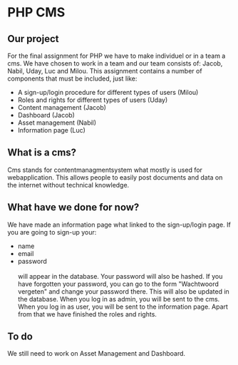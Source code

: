 # PHP CMS 

## Our project
For the final assignment for PHP we have to make individuel or in a team
a cms. We have chosen to work in a team and our team consists of:
Jacob, Nabil, Uday, Luc and Milou. This assignment contains a number of components that must be included, just like: 
- A sign-up/login procedure for different types of users (Milou)
- Roles and rights for different types of users          (Uday)
- Content management                                     (Jacob)
- Dashboard                                              (Jacob)
- Asset management                                       (Nabil)
- Information page                                       (Luc)

## What is a cms?
Cms stands for contentmanagmentsystem what mostly is used for webapplication. This allows people to easily post documents and data
on the internet without technical knowledge. 

## What have we done for now?
We have made an information page what linked to the sign-up/login page.
If you are going to sign-up your:
- name
- email 
- password <br><br>
will appear in the database. Your password will also be hashed.
If you have forgotten your password, you can go to the form "Wachtwoord vergeten"
and change your password there. This will also be updated in the database.
When you log in as admin, you will be sent to the cms.
When you log in as user, you will be sent to the information page.
Apart from that we have finished the roles and rights.

## To do
We still need to work on Asset Management and Dashboard.

